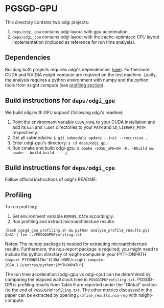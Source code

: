 # PGSGD-GPU

This directory contains two odgi projects:
1. `deps/odgi_gpu` contains odgi layout with gpu acceleration.
2. `deps/odgi_cpu` contains odgi layout with the cache-optimized CPU layout implementation (included as reference for run time analysis).


## Dependencies

Building both projects requires odgi's dependencies ([see](https://github.com/pangenome/odgi/tree/be6a0202501d7ea2ac57f9ad89d4d10ed5dbd7c6?tab=readme-ov-file#building-from-source)).
Furthermore, CUDA and NVIDIA nsight compute are required on the test machine.
Lastly, the analysis requires a python environment with numpy and the python tools from nsight compute (see [profiling section](#profiling)).


## Build instructions for `deps/odgi_gpu`

We build odgi with GPU support (following odgi's readme):
1. Point the environment variable `CUDA_HOME` to your CUDA installation and add its `bin` and `lib64` directories to your `PATH` and `LD_LIBRARY_PATH` respectively.
2. Get all submodules: `$ git submodule update --init --recursive .`
3. Enter odgi-gpu's directory: `$ cd deps/odgi_gpu`
4. Run cmake and build odgi-gpu: `$ cmake -DUSE_GPU=ON -H. -Bbuild && cmake --build build -- -j`


## Build instructions for `deps/odgi_cpu`

Follow official instructions of odgi's README.


## Profiling

To run profiling:
1. Set environment variable `KERNEL_DATA` accordingly.
2. Run profiling and extract microarchitecture results:
```
(bash pgsgd_gpu_profiling.sh && python analyze_profile_results.py) 2>&1 | tee ../PGSGDGPUProfiling.txt
```
   Notes: The numpy package is needed for extracting microarchitecture results.
   Furthermore, the ncu-report package is required; you might need to include
   the python directory of nsight-compute in your PYTHONPATH (`export PYTHONPATH="$CUDA_HOME/nsight-compute-2024.1.0/extras/python:$PYTHONPATH"`).

The run time acceleration (odgi-gpu vs odgi-cpu) can be determined by comparing
the elapsed wall clock time in `PGSGDGPUProfiling.txt`.  PGSGD-GPUs profiling
results from Table 6 are reported under the "Global" section (to the end of
`PGSGDGPUProfiling.txt`. The other metrics discussed in the paper can be
extracted by opening `profile_results.ncu-rep` with nsight-compute.
